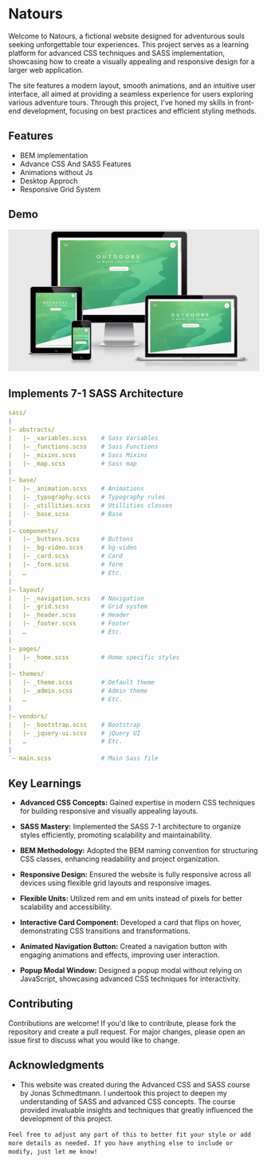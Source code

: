 # Natours

Welcome to Natours, a fictional website designed for adventurous souls seeking unforgettable tour experiences. This project serves as a learning platform for advanced CSS techniques and SASS implementation, showcasing how to create a visually appealing and responsive design for a larger web application.

The site features a modern layout, smooth animations, and an intuitive user interface, all aimed at providing a seamless experience for users exploring various adventure tours. Through this project, I've honed my skills in front-end development, focusing on best practices and efficient styling methods.

## Features

- BEM implementation
- Advance CSS And SASS Features
- Animations without Js
- Desktop Approch
- Responsive Grid System

## Demo

![Overview](Resourses/image.png)

## Implements 7-1 SASS Architecture

```yml
sass/
|
|– abstracts/
|   |– _variables.scss    # Sass Variables
|   |– _functions.scss    # Sass Functions
|   |– _mixins.scss       # Sass Mixins
|   |– _map.scss          # Sass map
|
|– base/
|   |– _animation.scss    # Animations
|   |– _typography.scss   # Typography rules
|   |- _utillities.scss   # Utillities classes
|   |- _base.scss         # Base
|
|– components/
|   |– _buttons.scss      # Buttons
|   |– _bg-video.scss     # bg-video
|   |– _card.scss         # Card
|   |– _form.scss         # form
|   …                     # Etc.
|
|– layout/
|   |– _navigation.scss   # Navigation
|   |– _grid.scss         # Grid system
|   |– _header.scss       # Header
|   |– _footer.scss       # Footer
|   …                     # Etc.
|
|– pages/
|   |– _home.scss         # Home specific styles
|
|– themes/
|   |– _theme.scss        # Default theme
|   |– _admin.scss        # Admin theme
|   …                     # Etc.
|
|– vendors/
|   |– _bootstrap.scss    # Bootstrap
|   |– _jquery-ui.scss    # jQuery UI
|   …                     # Etc.
|
`– main.scss              # Main Sass file
```

## Key Learnings

- **Advanced CSS Concepts:** Gained expertise in modern CSS techniques for building responsive and visually appealing layouts.

- **SASS Mastery:** Implemented the SASS 7-1 architecture to organize styles efficiently, promoting scalability and maintainability.

- **BEM Methodology:** Adopted the BEM naming convention for structuring CSS classes, enhancing readability and project organization.

- **Responsive Design:** Ensured the website is fully responsive across all devices using flexible grid layouts and responsive images.

- **Flexible Units:** Utilized rem and em units instead of pixels for better scalability and accessibility.

- **Interactive Card Component:** Developed a card that flips on hover, demonstrating CSS transitions and transformations.

- **Animated Navigation Button:** Created a navigation button with engaging animations and effects, improving user interaction.

- **Popup Modal Window:** Designed a popup modal without relying on JavaScript, showcasing advanced CSS techniques for interactivity.

## Contributing

Contributions are welcome! If you'd like to contribute, please fork the repository and create a pull request. For major changes, please open an issue first to discuss what you would like to change.

## Acknowledgments

- This website was created during the Advanced CSS and SASS course by Jonas Schmedtmann. I undertook this project to deepen my understanding of SASS and advanced CSS concepts. The course provided invaluable insights and techniques that greatly influenced the development of this project.

`Feel free to adjust any part of this to better fit your style or add more details as needed. If you have anything else to include or modify, just let me know!`
